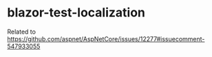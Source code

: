 # blazor-test-localization

Related to https://github.com/aspnet/AspNetCore/issues/12277#issuecomment-547933055
